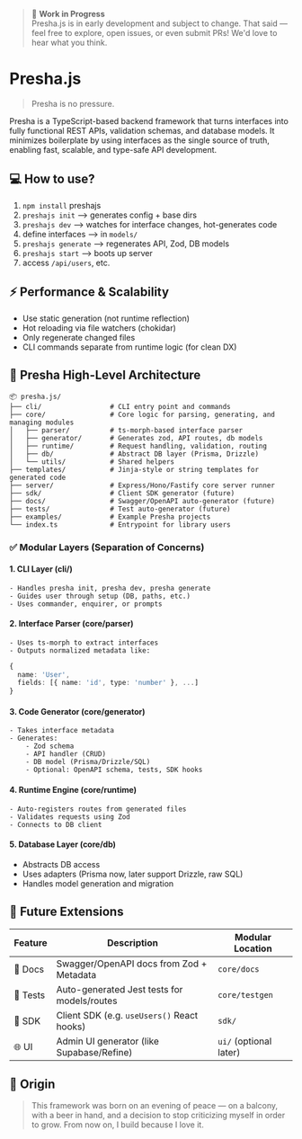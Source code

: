> 🚧 **Work in Progress**  
> Presha.js is in early development and subject to change. 
> That said — feel free to explore, open issues, or even submit PRs! We'd love to hear what you think.

# Presha.js
> Presha is no pressure.

Presha is a TypeScript-based backend framework that turns interfaces into fully functional REST APIs, validation schemas, and database models. It minimizes boilerplate by using interfaces as the single source of truth, enabling fast, scalable, and type-safe API development.

## 💻 How to use? 

1. `npm install` preshajs
2. `preshajs init`               ⟶ generates config + base dirs
3. `preshajs dev`                ⟶ watches for interface changes, hot-generates code
4. define interfaces         ⟶ in `models/`
5. `preshajs generate`           ⟶ regenerates API, Zod, DB models
6. `preshajs start`              ⟶ boots up server
7. access `/api/users`, etc.

## ⚡ Performance & Scalability
- Use static generation (not runtime reflection)
- Hot reloading via file watchers (chokidar)
- Only regenerate changed files
- CLI commands separate from runtime logic (for clean DX)

## 🧱 Presha High-Level Architecture

```
📦 presha.js/
├── cli/                 # CLI entry point and commands
├── core/                # Core logic for parsing, generating, and managing modules
│   ├── parser/          # ts-morph-based interface parser
│   ├── generator/       # Generates zod, API routes, db models
│   ├── runtime/         # Request handling, validation, routing
│   ├── db/              # Abstract DB layer (Prisma, Drizzle)
│   └── utils/           # Shared helpers
├── templates/           # Jinja-style or string templates for generated code
├── server/              # Express/Hono/Fastify core server runner
├── sdk/                 # Client SDK generator (future)
├── docs/                # Swagger/OpenAPI auto-generator (future)
├── tests/               # Test auto-generator (future)
├── examples/            # Example Presha projects
└── index.ts             # Entrypoint for library users
```

### ✅ Modular Layers (Separation of Concerns)

#### 1. CLI Layer (cli/)
    - Handles presha init, presha dev, presha generate
    - Guides user through setup (DB, paths, etc.)
    - Uses commander, enquirer, or prompts

#### 2. Interface Parser (core/parser)
    - Uses ts-morph to extract interfaces
    - Outputs normalized metadata like:
```ts
{
  name: 'User',
  fields: [{ name: 'id', type: 'number' }, ...]
}
```

#### 3. Code Generator (core/generator)
    - Takes interface metadata
    - Generates:
        - Zod schema
        - API handler (CRUD)
        - DB model (Prisma/Drizzle/SQL)
        - Optional: OpenAPI schema, tests, SDK hooks

#### 4. Runtime Engine (core/runtime)
    - Auto-registers routes from generated files
    - Validates requests using Zod
    - Connects to DB client

#### 5. Database Layer (core/db)
- Abstracts DB access
- Uses adapters (Prisma now, later support Drizzle, raw SQL)
- Handles model generation and migration

## 🔮 Future Extensions

| Feature  | Description                                 | Modular Location       |
| -------- | ------------------------------------------- | ---------------------- |
| 📘 Docs  | Swagger/OpenAPI docs from Zod + Metadata    | `core/docs`            |
| 🧪 Tests | Auto-generated Jest tests for models/routes | `core/testgen`         |
| 🔧 SDK   | Client SDK (e.g. `useUsers()` React hooks)  | `sdk/`                 |
| 🌐 UI    | Admin UI generator (like Supabase/Refine)   | `ui/` (optional later) |

## 🌅 Origin

> This framework was born on an evening of peace — on a balcony, with a beer in hand, and a decision to stop criticizing myself in order to grow. From now on, I build because I love it.
